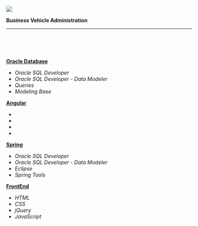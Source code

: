 <img src="https://github.com/ZoranKJava/gifs/blob/master/eng-logo-pos.png">

<b style="text-align:center">Business Vehicle Administration</b>
<hr/>

</br>
</br>
</br>



<b><a href="">Oracle Database</a></b>
 * <i>Oracle SQL Developer</i>
 * <i>Oracle SQL Developer - Data Modeler</i>
 * <i>Queries</i>
 * <i>Modeling Base</i>

<b><a href="">Angular</a></b>
 * <i></i>
 * <i></i>
 * <i></i>
 * <i></i>
 
<b><a href="">Spring</a></b>
 * <i>Oracle SQL Developer</i>
 * <i>Oracle SQL Developer - Data Modeler</i>
 * <i>Eclipse</i>
 * <i>Spring Tools</i>
 
 <b><a href="">FrontEnd</a></b>
 * <i>HTML</i>
 * <i>CSS</i>
 * <i>jQuery</i>
 * <i>JavaScript</i>

 

